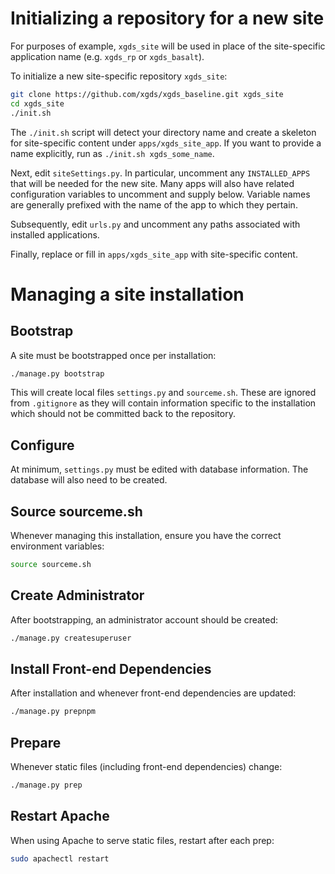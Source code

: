 # Initializing a repository for a new site

For purposes of example, `xgds_site` will be used in place of the site-specific
application name (e.g. `xgds_rp` or `xgds_basalt`).

To initialize a new site-specific repository `xgds_site`:

```bash
git clone https://github.com/xgds/xgds_baseline.git xgds_site
cd xgds_site
./init.sh
```

The `./init.sh` script will detect your directory name and create a 
skeleton for site-specific content under `apps/xgds_site_app`. If you want 
to provide a name explicitly, run as `./init.sh xgds_some_name`.

Next, edit `siteSettings.py`. In particular, uncomment any `INSTALLED_APPS`
that will be needed for the new site. Many apps will also have related 
configuration variables to uncomment and supply below. Variable names are
generally prefixed with the name of the app to which they pertain.

Subsequently, edit `urls.py` and uncomment any paths associated with 
installed applications.

Finally, replace or fill in `apps/xgds_site_app` with site-specific content.

# Managing a site installation

## Bootstrap

A site must be bootstrapped once per installation:

```bash
./manage.py bootstrap
```

This will create local files `settings.py` and `sourceme.sh`.
These are ignored from `.gitignore` as they will contain information
specific to the installation which should not be committed back to 
the repository.

## Configure

At minimum, `settings.py` must be edited with database information.
The database will also need to be created.

## Source sourceme.sh

Whenever managing this installation, ensure you have the correct 
environment variables:

```bash
source sourceme.sh
```

## Create Administrator

After bootstrapping, an administrator account should be created:

```bash
./manage.py createsuperuser
```

## Install Front-end Dependencies

After installation and whenever front-end dependencies are updated:

```bash
./manage.py prepnpm
```

## Prepare

Whenever static files (including front-end dependencies) change:

```bash
./manage.py prep
```

## Restart Apache

When using Apache to serve static files, restart after each prep:

```bash
sudo apachectl restart
```

